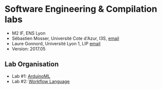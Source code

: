 # Software Engineering & Compilation labs

  * M2 IF, ENS Lyon
  * Sébastien Mosser, Université Cote d'Azur, I3S, [email](mosser@i3s.unice.fr)
  * Laure Gonnord, Université Lyon 1, LIP [email](laure.gonnord@ens-lyon.fr)
  * Version: 2017.05

## Lab Organisation

  * Lab #1: [ArduinoML](lab1/)
  * Lab #2: [Workflow Language](lab2/)

  